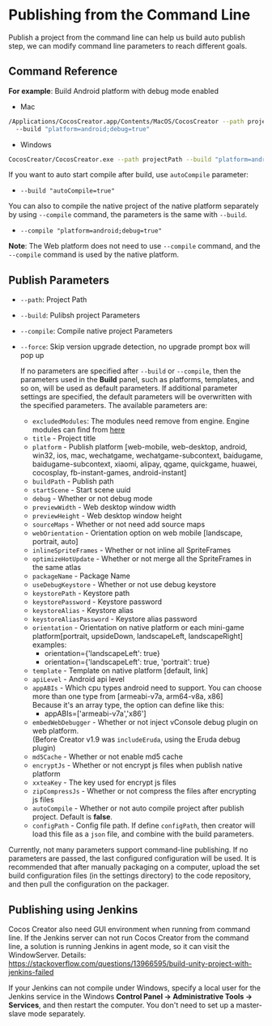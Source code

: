 # Publishing from the Command Line

Publish a project from the command line can help us build auto publish step, we can modify command line parameters to reach different goals.

## Command Reference

**For example**: Build Android platform with debug mode enabled

- Mac

```bash
/Applications/CocosCreator.app/Contents/MacOS/CocosCreator --path projectPath
  --build "platform=android;debug=true"
```

- Windows

```bash
CocosCreator/CocosCreator.exe --path projectPath --build "platform=android;debug=true"
```

If you want to auto start compile after build, use `autoCompile` parameter:

- `--build "autoCompile=true"`

You can also to compile the native project of the native platform separately by using `--compile` command, the parameters is the same with `--build`.

- `--compile "platform=android;debug=true"`

**Note**: The Web platform does not need to use `--compile` command, and the `--compile` command is used by the native platform.

## Publish Parameters

- `--path`: Project Path
- `--build`: Pulibsh project Parameters
- `--compile`: Compile native project Parameters
- `--force`: Skip version upgrade detection, no upgrade prompt box will pop up

  If no parameters are specified after `--build` or `--compile`, then the parameters used in the **Build** panel, such as platforms, templates, and so on, will be used as default parameters. If additional parameter settings are specified, the default parameters will be overwritten with the specified parameters. The available parameters are:

  - `excludedModules`: The modules need remove from engine. Engine modules can find from [here](https://github.com/cocos-creator/engine/blob/master/modules.json)
  - `title` - Project title
  - `platform` - Publish platform [web-mobile, web-desktop, android, win32, ios, mac, wechatgame, wechatgame-subcontext, baidugame, baidugame-subcontext, xiaomi, alipay, qgame, quickgame, huawei, cocosplay, fb-instant-games, android-instant]
  - `buildPath` - Publish path
  - `startScene` - Start scene uuid
  - `debug` - Whether or not debug mode
  - `previewWidth` - Web desktop window width
  - `previewHeight` - Web desktop window height
  - `sourceMaps` - Whether or not need add source maps
  - `webOrientation` - Orientation option on web mobile [landscape, portrait, auto]
  - `inlineSpriteFrames` - Whether or not inline all SpriteFrames
  - `optimizeHotUpdate` - Whether or not merge all the SpriteFrames in the same atlas
  - `packageName` - Package Name
  - `useDebugKeystore` - Whether or not use debug keystore
  - `keystorePath` - Keystore path
  - `keystorePassword` - Keystore password
  - `keystoreAlias` - Keystore alias
  - `keystoreAliasPassword` - Keystore alias password
  - `orientation` - Orientation on native platform or each mini-game platform[portrait, upsideDown, landscapeLeft, landscapeRight]
    examples:
    - orientation={'landscapeLeft': true}
    - orientation={'landscapeLeft': true, 'portrait': true}
  - `template` - Template on native platform [default, link]
  - `apiLevel` - Android api level
  - `appABIs` - Which cpu types android need to support. You can choose more than one type from [armeabi-v7a, arm64-v8a, x86]<br>
  Because it's an array type, the option can define like this:
    - appABIs=['armeabi-v7a','x86']
  - `embedWebDebugger` - Whether or not inject vConsole debug plugin on web platform. <br>
 (Before Creator v1.9 was `includeEruda`, using the Eruda debug plugin)
  - `md5Cache` - Whether or not enable md5 cache
  - `encryptJs` - Whether or not encrypt js files when publish native platform
  - `xxteaKey` - The key used for encrypt js files
  - `zipCompressJs` - Whether or not compress the files after encrypting js files
  - `autoCompile` - Whether or not auto compile project after publish project. Default is **false**.
  - `configPath` - Config file path. If define `configPath`, then creator will load this file as a `json` file, and combine with the build parameters.

Currently, not many parameters support command-line publishing. If no parameters are passed, the last configured configuration will be used. It is recommended that after manually packaging on a computer, upload the set build configuration files (in the settings directory) to the code repository, and then pull the configuration on the packager.

## Publishing using Jenkins

Cocos Creator also need GUI environment when running from command line. If the Jenkins server can not run Cocos Creator from the command line, a solution is running Jenkins in agent mode, so it can visit the WindowServer. Details: <https://stackoverflow.com/questions/13966595/build-unity-project-with-jenkins-failed>

If your Jenkins can not compile under Windows, specify a local user for the Jenkins service in the Windows **Control Panel -> Administrative Tools -> Services**, and then restart the computer. You don't need to set up a master-slave mode separately.

